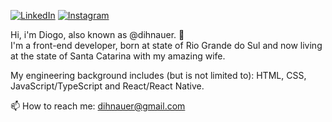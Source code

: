 [![LinkedIn](https://img.shields.io/badge/LinkedIn-0077B5?style=for-the-badge&logo=linkedin&logoColor=white)](https://www.linkedin.com/in/dihnauer/)
[![Instagram](https://img.shields.io/badge/Instagram-E4405F?style=for-the-badge&logo=instagram&logoColor=white)](https://instagram.com/dihnauer)

Hi, i'm Diogo, also known as @dihnauer. 👋 <br />
I'm a front-end developer, born at state of Rio Grande do Sul and now living at the state of Santa Catarina with my amazing wife.

My engineering background includes (but is not limited to): HTML, CSS, JavaScript/TypeScript and React/React Native.

📫 How to reach me: dihnauer@gmail.com

